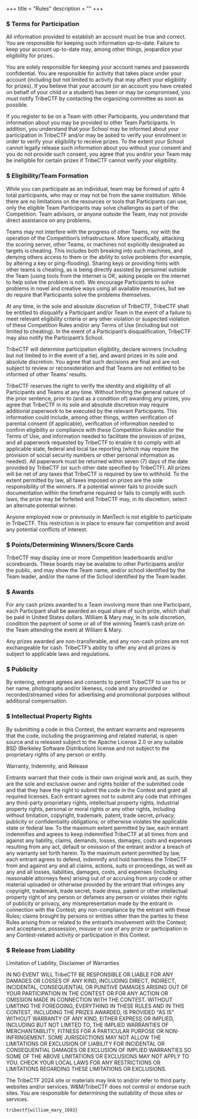 +++
title = "Rules"
description = ""
+++

### $ Terms for Participation
All information provided to establish an account must be true and correct. You are responsible for keeping such information up-to-date. Failure to keep your account up-to-date may, among other things, jeopardize your eligibility for prizes.

You are solely responsible for keeping your account names and passwords confidential. You are responsible for activity that takes place under your account (including but not limited to activity that may affect your eligibility for prizes). If you believe that your account (or an account you have created on behalf of your child or a student) has been or may be compromised, you must notify TribeCTF by contacting the organizing committee as soon as possible.

If you register to be on a Team with other Participants, you understand that information about you may be provided to other Team Participants. In addition, you understand that your School may be informed about your participation in TribeCTF and/or may be asked to verify your enrollment in order to verify your eligibility to receive prizes. To the extent your School cannot legally release such information about you without your consent and you do not provide such consent, you agree that you and/or your Team may be ineligible for certain prizes if TribeCTF cannot verify your eligibility.

### $ Eligibility/Team Formation
While you can participate as an individual, team may be formed of upto 4 total participants, who may or may not be from the same institution. While there are no limitations on the resources or tools that Participants can use, only the eligible Team Participants may solve challenges as part of the Competition. Team advisors, or anyone outside the Team, may not provide direct assistance on any problems.

Teams may not interfere with the progress of other Teams, nor with the operation of the Competition’s infrastructure. More specifically, attacking the scoring server, other Teams, or machines not explicitly designated as targets is cheating. This includes both breaking into such machines, and denying others access to them or the ability to solve problems (for example, by altering a key or ping-flooding). Sharing keys or providing hints with other teams is cheating, as is being directly assisted by personnel outside the Team (using tools from the internet is OK; asking people on the internet to help solve the problem is not). We encourage Participants to solve problems in novel and creative ways using all available resources, but we do require that Participants solve the problems themselves.

At any time, in the sole and absolute discretion of TribeCTF, TribeCTF shall be entitled to disqualify a Participant and/or Team in the event of a failure to meet relevant eligibility criteria or any other violation or suspected violation of these Competition Rules and/or any Terms of Use (including but not limited to cheating). In the event of a Participant’s disqualification, TribeCTF may also notify the Participant’s School.

TribeCTF will determine participation eligibility, declare winners (including but not limited to in the event of a tie), and award prizes in its sole and absolute discretion. You agree that such decisions are final and are not subject to review or reconsideration and that Teams are not entitled to be informed of other Teams’ results.

TribeCTF reserves the right to verify the identity and eligibility of all Participants and Teams at any time. Without limiting the general nature of the prior sentence, prior to (and as a condition of) awarding any prizes, you agree that TribeCTF in its sole and absolute discretion may require additional paperwork to be executed by the relevant Participants. This information could include, among other things, written verification of parental consent (if applicable), verification of information needed to confirm eligibility or compliance with these Competition Rules and/or the Terms of Use, and information needed to facilitate the provision of prizes, and all paperwork requested by TribeCTF to enable it to comply with all applicable state, federal and local tax reporting (which may require the provision of social security numbers or other personal information as needed). All paperwork must be returned within seven (7) days of the date provided by TribeCTF (or such other date specified by TribeCTF). All prizes will be net of any taxes that TribeCTF is required by law to withhold. To the extent permitted by law, all taxes imposed on prizes are the sole responsibility of the winners. If a potential winner fails to provide such documentation within the timeframe required or fails to comply with such laws, the prize may be forfeited and TribeCTF may, in its discretion, select an alternate potential winner.


Anyone employed now or previously in ManTech is not eligible to participate in TribeCTF. This restriction is in place to ensure fair competition and avoid any potential conflicts of interest.

### $ Points/Determining Winners/Score Cards

TribeCTF may display one or more Competition leaderboards and/or scoreboards. These boards may be available to other Participants and/or the public, and may show the Team name, and/or school identified by the Team leader, and/or the name of the School identified by the Team leader.


### $ Awards
For any cash prizes awarded to a Team involving more than one Participant, each Participant shall be awarded an equal share of such prize, which shall be paid in United States dollars. William & Mary may, in its sole discretion, condition the payment of some or all of the winning Team’s cash prize on the Team attending the event at William & Mary.

Any prizes awarded are non-transferable, and any non-cash prizes are not exchangeable for cash. TribeCTF’s ability to offer any and all prizes is subject to applicable laws and regulations.


### $ Publicity
By entering, entrant agrees and consents to permit TribeCTF to use his or her name, photographs and/or likeness, code and any provided or recorded/streamed video for advertising and promotional purposes without additional compensation.

### $ Intellectual Property Rights
By submitting a code in this Contest, the entrant warrants and represents that the code, including the programming and related material, is open source and is released subject to the Apache License 2.0 or any suitable BSD (Berkeley Software Distribution) license and not subject to the proprietary rights of any person or entity.


Warranty, Indemnity, and Release

Entrants warrant that their code is their own original work and, as such, they are the sole and exclusive owner and rights holder of the submitted code and that they have the right to submit the code in the Contest and grant all required licenses. Each entrant agrees not to submit any code that infringes any third-party proprietary rights, intellectual property rights, industrial property rights, personal or moral rights or any other rights, including without limitation, copyright, trademark, patent, trade secret, privacy, publicity or confidentiality obligations; or
otherwise violates the applicable state or federal law. 
To the maximum extent permitted by law, each entrant indemnifies and agrees to keep indemnified TribeCTF at all times from and against any liability, claims, demands, losses, damages, costs and expenses resulting from any act, default or omission of the entrant and/or a breach of any warranty set forth herein. To the maximum extent permitted by law, each entrant agrees to defend, indemnify and hold harmless the  TribeCTF from and against any and all claims, actions, suits or proceedings, as well as any and all losses, liabilities, damages, costs, and expenses (including reasonable attorneys fees) arising out of or accruing from any code or other material uploaded or otherwise provided by the entrant that infringes any copyright, trademark, trade secret, trade dress, patent or other intellectual property right of any person or defames any person or violates their rights of publicity or privacy, any misrepresentation made by the entrant in connection with the Contest; any non-compliance by the entrant with these Rules; claims brought by persons or entities other than the parties to these Rules arising from or related to the entrant’s involvement with the Contest; and acceptance, possession, misuse or use of any prize or participation in any Contest-related activity or participation in this Contest.

### $ Release from Liability
Limitation of Liability, Disclaimer of Warranties

IN NO EVENT WILL TribeCTF BE RESPONSIBLE OR LIABLE FOR ANY DAMAGES OR LOSSES OF ANY KIND, INCLUDING DIRECT, INDIRECT, INCIDENTAL, CONSEQUENTIAL OR PUNITIVE DAMAGES ARISING OUT OF YOUR PARTICIPATION IN THE CONTEST OR FOR ANY ACTION OR OMISSION MADE IN CONNECTION WITH THE CONTEST. WITHOUT LIMITING THE FOREGOING, EVERYTHING IN THESE RULES AND IN THIS CONTEST, INCLUDING THE PRIZES AWARDED, IS PROVIDED "AS IS" WITHOUT WARRANTY OF ANY KIND, EITHER EXPRESS OR IMPLIED, INCLUDING BUT NOT LIMITED TO, THE IMPLIED WARRANTIES OF MERCHANTABILITY, FITNESS FOR A PARTICULAR PURPOSE OR NON-INFRINGEMENT. SOME JURISDICTIONS MAY NOT ALLOW THE LIMITATIONS OR EXCLUSION OF LIABILITY FOR INCIDENTAL OR CONSEQUENTIAL DAMAGES OR EXCLUSION OF IMPLIED WARRANTIES SO SOME OF THE ABOVE LIMITATIONS OR EXCLUSIONS MAY NOT APPLY TO YOU. CHECK YOUR LOCAL LAWS FOR ANY RESTRICTIONS OR LIMITATIONS REGARDING THESE LIMITATIONS OR EXCLUSIONS.

The TribeCTF 2024 site or materials may link to and/or refer to third party websites and/or services. W&M/TribeCTF does not control or endorse such sites. You are responsible for determining the suitability of those sites or services.

`tribectf{william_mary_1693}`
